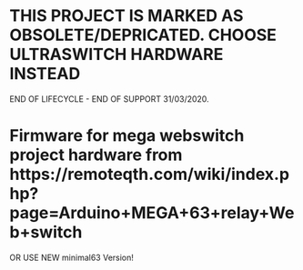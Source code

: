 <h1>THIS PROJECT IS MARKED AS OBSOLETE/DEPRICATED. CHOOSE ULTRASWITCH HARDWARE INSTEAD</h1>

END OF LIFECYCLE - END OF SUPPORT 31/03/2020.

<h1>Firmware for mega webswitch project hardware from https://remoteqth.com/wiki/index.php?page=Arduino+MEGA+63+relay+Web+switch</h1>


OR USE NEW minimal63 Version!
